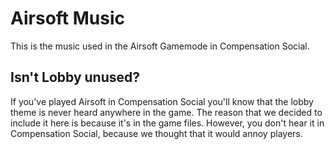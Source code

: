 # Airsoft Music
This is the music used in the Airsoft Gamemode in Compensation Social.

## Isn't Lobby unused?
If you've played Airsoft in Compensation Social you'll know that the lobby theme is never heard anywhere in the game.
The reason that we decided to include it here is because it's in the game files.
However, you don't hear it in Compensation Social, because we thought that it would annoy players.
